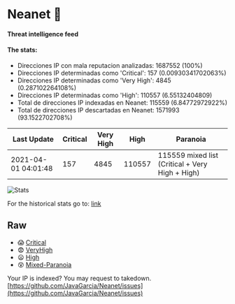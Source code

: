 # Neanet :hocho:
#### Threat intelligence feed
#### The stats:

- Direcciones IP con mala reputacion analizadas: 1687552 (100%)
- Direcciones IP determinadas como 'Critical':  157 (0.00930341702063%)
- Direcciones IP determinadas como 'Very High':  4845 (0.287102264108%)
- Direcciones IP determinadas como 'High':  110557 (6.55132404809)
- Total de direcciones IP indexadas en Neanet:  115559 (6.84772972922%)
- Total de direcciones IP descartadas en Neanet:  1571993 (93.1522702708%)

| Last Update | Critical | Very High | High | Paranoia |
| --- | --- | --- | --- | --- |
| 2021-04-01 04:01:48 | 157 | 4845 | 110557 | 115559 mixed list (Critical + Very High + High)|

![Stats](https://docs.google.com/spreadsheets/d/e/2PACX-1vSnaNMIXVabIpDJjufMlzH7poXnshF3mgd8Is1g9ytUEzVsP5my4Trn8f-xkoLLQ38xpL3HtmUexLo6/pubchart?oid=501124687&format=image)

For the historical stats go to: [link](/stats.csv)
## Raw
- :scream: [Critical](https://raw.githubusercontent.com/JavaGarcia/Neanet/master/blacklists/neanet_critical.txt)
- :fearful: [VeryHigh](https://raw.githubusercontent.com/JavaGarcia/Neanet/master/blacklists/neanet_veryHigh.txtt)
- :frowning: [High](https://raw.githubusercontent.com/JavaGarcia/Neanet/master/blacklists/neanet_high.txt)
- :dizzy_face: [Mixed-Paranoia](https://raw.githubusercontent.com/JavaGarcia/Neanet/master/blacklists/neanet_all.txt)


Your IP is indexed? You may request to takedown. [https://github.com/JavaGarcia/Neanet/issues](https://github.com/JavaGarcia/Neanet/issues)




















































































































































































































































































































































































































































































































































































































































































































































































































































































































































































































































































































































































































































































































































































































































































































































































































































































































































































































































































































































































































































































































































































































































































































































































































































































































































































































































































































































































































































































































































































































































































































































































































































































































































































































































































































































































































































































































































































































































































































































































































































































































































































































































































































































































































































































































































































































































































































































































































































































































































































































































































































































































































































































































































































































































































